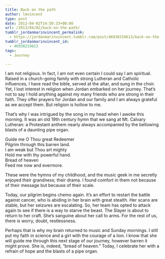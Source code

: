 ```yaml
---
title: Back on the path
author: lmvincent
type: post
date: 2013-04-02T14:50:33+00:00
url: /2013/04/02/back-on-the-path/
tumblr_jordanmarinvincent_permalink:
  - https://jordanmarinvincent.tumblr.com/post/46938219613/back-on-the-path
tumblr_jordanmarinvincent_id:
  - 46938219613
tags:
  - Journey

---
```

I am not religious. In fact, I am not even certain I could say I am spiritual. Raised in a church-going family with strong Lutheran and Catholic influences, I have read the bible, served at the altar, and sung in the choir. Yet, I lost interest in religion when Jordan embarked on her journey. That’s not to say I hold anything against my many friends who are strong in their faith. They offer prayers for Jordan and our family and I am always grateful as we accept them. But religion is hollow to me.

That’s why I was intrigued by the song in my head when I awoke this morning. It was an old 19th century hymn that we sang at Mt. Calvary Lutheran: a Protestant anthem nearly always accompanied by the bellowing blasts of a daunting pipe organ.

Guide me O Thou great Redeemer  
Pilgrim through this barren land.  
I am weak but Thou art mighty  
Hold me with thy powerful hand.  
Bread of heaven  
Feed me now and evermore.

These were the hymns of my childhood, and the music geek in me secretly enjoyed their grandness; their drama. I found comfort in them not because of their message but because of their scale.

Today, our pilgrim begins chemo again. It’s an effort to restart the battle against cancer, who is abiding in her brain with great stealth. Her scans are stable, but her seizures are escalating. So, her team has opted to attack again to see if there is a way to starve the beast. The Slayer is about to return to her craft. She’s sanguine about her call to arms. For the rest of us, there is worry, doubt, restlessness.

Perhaps that is why my brain returned to music and Sunday mornings. I still put my faith in science and a girl with the courage of a lion. I know that she will guide me through this next stage of our journey, however barren it might prove. She is, indeed, “bread of heaven.” Today, I celebrate her with a refrain of hope and the blasts of a pipe organ.